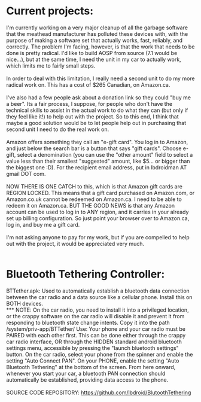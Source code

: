 # Current projects:

I'm currently working on a very major cleanup of all the garbage software that the meathead manufacturer has polluted these devices with, with the purpose of making a software set that actually works, fast, reliably, and correctly. The problem I'm facing, however, is that the work that needs to be done is pretty radical. I'd like to build AOSP from source (7.1 would be nice...), but at the same time, I need the unit in my car to actually work, which limits me to fairly small steps.<br />
<br />
In order to deal with this limitation, I really need a second unit to do my more radical work on. This has a cost of $265 Canadian, on Amazon.ca.<br />
<br />
I've also had a few people ask about a donation link so they could "buy me a beer". Its a fair process, I suppose, for people who don't have the technical skills to assist in the actual work to do what they can (but only if they feel like it!) to help out with the project. So to this end, I think that maybe a good solution would be to let people help out in purchasing that second unit I need to do the real work on.<br />
<br />
Amazon offers something they call an "e-gift card". You log in to Amazon, and just below the search bar is a button that says "gift cards". Choose e-gift, select a denomination (you can use the "other amount" field to select a value less than their smallest "suggested" amount, like $5... or bigger than the biggest one :D). For the recipient email address, put in lbdroidman AT gmail DOT com.<br />
<br />
NOW THERE IS ONE CATCH to this, which is that Amazon gift cards are REGION LOCKED. This means that a gift card purchased on Amazon.com, or Amazon.co.uk cannot be redeemed on Amazon.ca. I need to be able to redeem it on Amazon.ca. BUT THE GOOD NEWS is that any Amazon account can be used to log in to ANY region, and it carries in your already set up billing configuration. So just point your browser over to Amazon.ca, log in, and buy me a gift card.<br />
<br />
I'm not asking anyone to pay for my work, but if you are compelled to help out with the project, it would be appreciated very much.<br />
<br />

# Bluetooth Tethering Controller:

BTTether.apk: Used to automatically establish a bluetooth data connection between the car radio and a data source like a cellular phone. Install this on BOTH devices.<br />
*** NOTE: On the car radio, you need to install it into a privileged location, or the crappy software on the car radio will disable it and prevent it from responding to bluetooth state change intents. Copy it into the path /system/priv-app/BTTether/
Use: Your phone and your car radio must be PAIRED with each other first. This can be done either through the crappy car radio interface, OR through the HIDDEN standard android bluetooth settings menu, accessible by pressing the "launch bluetooth settings" button. On the car radio, select your phone from the spinner and enable the setting "Auto Connect PAN". On your PHONE, enable the setting "Auto Bluetooth Tethering" at the bottom of the screen. From here onward, whenever you start your car, a bluetooth PAN connection should automatically be established, providing data access to the phone.<br />
<br />
SOURCE CODE REPOSITORY: https://github.com/lbdroid/BlutoothTethering

